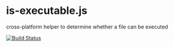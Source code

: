 # is-executable.js

cross-platform helper to determine whether a file can be executed

[![Build Status](https://travis-ci.org/jokeyrhyme/is-executable.js.png)](https://travis-ci.org/jokeyrhyme/is-executable.js)
